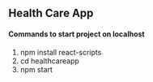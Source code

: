 ## Health Care App

#### Commands to start project on localhost

1. npm install react-scripts
2. cd healthcareapp
3. npm start
